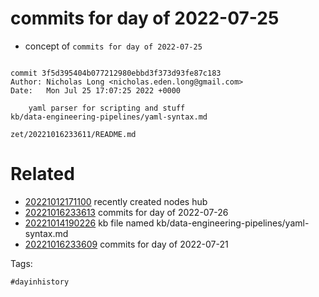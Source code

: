 # commits for day of 2022-07-25

- concept of `commits for day of 2022-07-25`

```

commit 3f5d395404b077212980ebbd3f373d93fe87c183
Author: Nicholas Long <nicholas.eden.long@gmail.com>
Date:   Mon Jul 25 17:07:25 2022 +0000

    yaml parser for scripting and stuff
kb/data-engineering-pipelines/yaml-syntax.md
```

` zet/20221016233611/README.md `

# Related

- [20221012171100](/zet/20221012171100/README.md) recently created nodes hub
- [20221016233613](/zet/20221016233613/README.md) commits for day of 2022-07-26
- [20221014190226](/zet/20221014190226/README.md) kb file named kb/data-engineering-pipelines/yaml-syntax.md
- [20221016233609](/zet/20221016233609/README.md) commits for day of 2022-07-21

Tags:

    #dayinhistory
